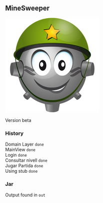 ##                  MineSweeper

![Alt text](/res/image/unnamed.png)

Version beta

### History
Domain Layer `done`  
MainView     `done`  
Login        `done`  
Consultar nivell `done`  
Jugar Partida `done`   
Using stub `done`  


### Jar
Output found in `out`

